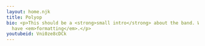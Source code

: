 ```yaml
---
layout: home.njk
title: Polyop
bio: <p>This should be a <strong>small intro</strong> about the band. We can
  have <em>formatting</em>.</p>
youtubeid: Vni0ze8cDCk
---
```

